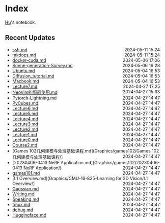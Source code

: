 
# Index

[Hu](https://zhuhu00.top/)'s notebook.

## Recent Updates
- [ssh.md](CSMissing/ssh/) <span style="float: right;">2024-05-11 15:24</span>
- [mkdocs.md](Miscellaneous/mkdocs/) <span style="float: right;">2024-05-11 15:24</span>
- [docker-cuda.md](docker/docker-cuda/) <span style="float: right;">2024-05-06 17:06</span>
- [Scene-generation-Survey.md](Scene-generation-Survey/) <span style="float: right;">2024-05-06 16:28</span>
- [Ubuntu.md](CSMissing/Ubuntu/) <span style="float: right;">2024-05-04 16:53</span>
- [Diffusion_tutorial.md](Deeplearning/Diffusion_tutorial/) <span style="float: right;">2024-05-04 16:53</span>
- [Macbook.md](CSMissing/Macbook/) <span style="float: right;">2024-05-04 16:53</span>
- [Lecture7.md](InternLM2note/Lecture7/) <span style="float: right;">2024-04-27 17:25</span>
- [NeoVim的配置使用.md](CSMissing/NeoVim的配置使用/) <span style="float: right;">2024-04-27 15:33</span>
- [Pytorch-Lightning.md](python/Pytorch-Lightning/) <span style="float: right;">2024-04-27 14:47</span>
- [PyCubes.md](python/PyCubes/) <span style="float: right;">2024-04-27 14:47</span>
- [Lecture6.md](InternLM2note/Lecture6/) <span style="float: right;">2024-04-27 14:47</span>
- [Lecture5.md](InternLM2note/Lecture5/) <span style="float: right;">2024-04-27 14:47</span>
- [Lecture4.md](InternLM2note/Lecture4/) <span style="float: right;">2024-04-27 14:47</span>
- [Lecture3.md](InternLM2note/Lecture3/) <span style="float: right;">2024-04-27 14:47</span>
- [Lecture2.md](InternLM2note/Lecture2/) <span style="float: right;">2024-04-27 14:47</span>
- [Lecture1.md](InternLM2note/Lecture1/) <span style="float: right;">2024-04-27 14:47</span>
- [Lecture0.md](InternLM2note/Lecture0/) <span style="float: right;">2024-04-27 14:47</span>
- [Course2.md](Graphics/games201/Course2/) <span style="float: right;">2024-04-27 14:47</span>
- [Games 102几何建模与处理基础课程.md](Graphics/games102/Games 102几何建模与处理基础课程/) <span style="float: right;">2024-04-27 14:47</span>
- [20230406-0413 NeRF Application.md](Graphics/games102/20230406-0413 NeRF Application/) <span style="float: right;">2024-04-27 14:47</span>
- [games101.md](Graphics/games101/) <span style="float: right;">2024-04-27 14:47</span>
- [L1 Overview.md](Graphics/CMU-16-825-Learning for 3D Vision/L1 Overview/) <span style="float: right;">2024-04-27 14:47</span>
- [Gaussian.md](Gaussian/) <span style="float: right;">2024-04-27 14:47</span>
- [Writing.md](English/Writing/) <span style="float: right;">2024-04-27 14:47</span>
- [Speaking.md](English/Speaking/) <span style="float: right;">2024-04-27 14:47</span>
- [tmux.md](CSMissing/tmux/) <span style="float: right;">2024-04-27 14:47</span>
- [debug.md](CSMissing/debug/) <span style="float: right;">2024-04-27 14:47</span>
- [Huggingface.md](CSMissing/Huggingface/) <span style="float: right;">2024-04-27 14:47</span>
